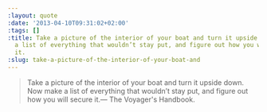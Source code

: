 ```yaml
---
:layout: quote
:date: '2013-04-10T09:31:02+02:00'
:tags: []
:title: Take a picture of the interior of your boat and turn it upside down. Now make
  a list of everything that wouldn’t stay put, and figure out how you will secure
  it.
:slug: take-a-picture-of-the-interior-of-your-boat-and
---
```

> Take a picture of the interior of your boat and turn it upside down. Now make a list of everything that wouldn’t stay put, and figure out how you will secure it.&#8212; The Voyager's Handbook.
